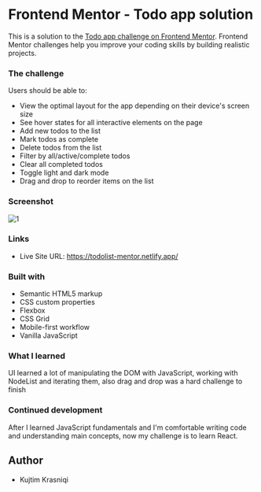 # Frontend Mentor - Todo app solution

This is a solution to the [Todo app challenge on Frontend Mentor](https://www.frontendmentor.io/challenges/todo-app-Su1_KokOW). Frontend Mentor challenges help you improve your coding skills by building realistic projects.

### The challenge

Users should be able to:

- View the optimal layout for the app depending on their device's screen size
- See hover states for all interactive elements on the page
- Add new todos to the list
- Mark todos as complete
- Delete todos from the list
- Filter by all/active/complete todos
- Clear all completed todos
- Toggle light and dark mode
- Drag and drop to reorder items on the list

### Screenshot

![1](https://user-images.githubusercontent.com/36826448/163496164-5b29b215-ecc2-4dda-8745-99439362f72c.jpg)


### Links

- Live Site URL: https://todolist-mentor.netlify.app/

### Built with

- Semantic HTML5 markup
- CSS custom properties
- Flexbox
- CSS Grid
- Mobile-first workflow
- Vanilla JavaScript

### What I learned

UI learned a lot of manipulating the DOM with JavaScript, working with NodeList and iterating them, also drag and drop was a hard challenge to finish

### Continued development

After I learned JavaScript fundamentals and I'm comfortable writing code and understanding main concepts, now my challenge is to learn React.

## Author

- Kujtim Krasniqi
